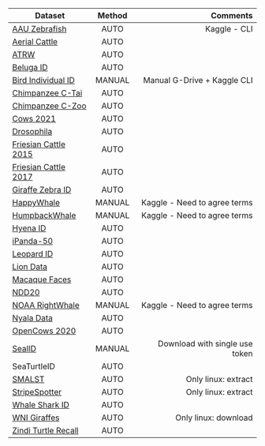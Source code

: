| Dataset                | Method  |             Comments           |
|------------------------|:-------:|-------------------------------:|
| [AAU Zebrafish](https://www.kaggle.com/datasets/aalborguniversity/aau-zebrafish-reid)          | AUTO    | Kaggle - CLI                   |
| [Aerial Cattle](https://data.bris.ac.uk/data/dataset/3owflku95bxsx24643cybxu3qh)          | AUTO    |                                |
| [ATRW](https://lila.science/datasets/atrw)                   | AUTO    |                                |
| [Beluga ID](https://lila.science/datasets/beluga-id-2022/)              | AUTO    |                                |
| [Bird Individual ID](https://github.com/AndreCFerreira/Bird_individualID)     | MANUAL  | Manual G-Drive + Kaggle CLI    |
| [Chimpanzee C-Tai](https://github.com/cvjena/chimpanzee_faces)       | AUTO    |                                |
| [Chimpanzee C-Zoo](https://github.com/cvjena/chimpanzee_faces)       | AUTO    |                                |
| [Cows 2021](https://data.bris.ac.uk/data/dataset/4vnrca7qw1642qlwxjadp87h7)              | AUTO    |                                |
| [Drosophila](https://github.com/j-schneider/fly_eye)             | AUTO    |                                |
| [Friesian Cattle 2015](https://data.bris.ac.uk/data/dataset/wurzq71kfm561ljahbwjhx9n3)   | AUTO    |                                |
| [Friesian Cattle 2017](https://data.bris.ac.uk/data/dataset/2yizcfbkuv4352pzc32n54371r)   | AUTO    |                                |
| [Giraffe Zebra ID](https://lila.science/datasets/great-zebra-giraffe-id)       | AUTO    |                                |
| [HappyWhale](https://www.kaggle.com/competitions/happy-whale-and-dolphin)             | MANUAL  | Kaggle - Need to agree terms   |
| [HumpbackWhale](https://www.kaggle.com/competitions/humpback-whale-identification)          | MANUAL  | Kaggle - Need to agree terms   |
| [Hyena ID](https://lila.science/datasets/hyena-id-2022/)               | AUTO    |                                |
| [iPanda-50](https://github.com/iPandaDateset/iPanda-50)              | AUTO    |                                |
| [Leopard ID](https://lila.science/datasets/leopard-id-2022/)             | AUTO    |                                |
| [Lion Data](https://github.com/tvanzyl/wildlife_reidentification)              | AUTO    |                                |
| [Macaque Faces](https://github.com/clwitham/MacaqueFaces)          | AUTO    |                                |
| [NDD20](https://doi.org/10.25405/data.ncl.c.4982342)                  | AUTO    |                                |
| [NOAA RightWhale](https://www.kaggle.com/c/noaa-right-whale-recognition)        | MANUAL  | Kaggle - Need to agree terms   |
| [Nyala Data](https://github.com/tvanzyl/wildlife_reidentification)             | AUTO    |                                |
| [OpenCows 2020](https://data.bris.ac.uk/data/dataset/10m32xl88x2b61zlkkgz3fml17)           | AUTO    |                                |
| [SealID](https://doi.org/10.23729/0f4a3296-3b10-40c8-9ad3-0cf00a5a4a53)                 | MANUAL  | Download with single use token |
| SeaTurtleID                 | AUTO    |                                |
| [SMALST](https://github.com/silviazuffi/smalst)                 | AUTO    | Only linux: extract            |
| [StripeSpotter](https://code.google.com/archive/p/stripespotter/downloads)          | AUTO    | Only linux: extract            |
| [Whale Shark ID](https://lila.science/datasets/whale-shark-id)         | AUTO    |                                |
| [WNI Giraffes](https://lila.science/datasets/wni-giraffes)           | AUTO    | Only linux: download          |
| [Zindi Turtle Recall](https://zindi.africa/competitions/turtle-recall-conservation-challenge)    | AUTO    |                                |
